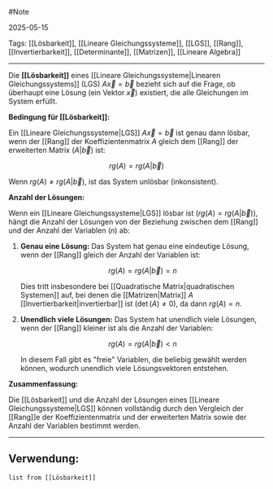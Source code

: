 #Note

2025-05-15

Tags: [[Lösbarkeit]], [[Lineare Gleichungssysteme]], [[LGS]], [[Rang]], [[Invertierbarkeit]], [[Determinante]], [[Matrizen]], [[Lineare Algebra]]

---

Die **[[Lösbarkeit]]** eines [[Lineare Gleichungssysteme|Linearen Gleichungssystems]] (LGS) $A\vec{x} = \vec{b}$ bezieht sich auf die Frage, ob überhaupt eine Lösung (ein Vektor $\vec{x}$) existiert, die alle Gleichungen im System erfüllt.

**Bedingung für [[Lösbarkeit]]:**

Ein [[Lineare Gleichungssysteme|LGS]] $A\vec{x} = \vec{b}$ ist genau dann lösbar, wenn der [[Rang]] der Koeffizientenmatrix $A$ gleich dem [[Rang]] der erweiterten Matrix $(A|\vec{b})$ ist:

$$rg(A) = rg(A|\vec{b})$$

Wenn $rg(A) \neq rg(A|\vec{b})$, ist das System unlösbar (inkonsistent).

**Anzahl der Lösungen:**

Wenn ein [[Lineare Gleichungssysteme|LGS]] lösbar ist ($rg(A) = rg(A|\vec{b})$), hängt die Anzahl der Lösungen von der Beziehung zwischen dem [[Rang]] und der Anzahl der Variablen ($n$) ab:

1.  **Genau eine Lösung:** Das System hat genau eine eindeutige Lösung, wenn der [[Rang]] gleich der Anzahl der Variablen ist:

    $$rg(A) = rg(A|\vec{b}) = n$$

    Dies tritt insbesondere bei [[Quadratische Matrix|quadratischen Systemen]] auf, bei denen die [[Matrizen|Matrix]] $A$ [[Invertierbarkeit|invertierbar]] ist ($\det(A) \neq 0$), da dann $rg(A) = n$.

2.  **Unendlich viele Lösungen:** Das System hat unendlich viele Lösungen, wenn der [[Rang]] kleiner ist als die Anzahl der Variablen:

    $$rg(A) = rg(A|\vec{b}) < n$$

    In diesem Fall gibt es "freie" Variablen, die beliebig gewählt werden können, wodurch unendlich viele Lösungsvektoren entstehen.

**Zusammenfassung:**

Die [[Lösbarkeit]] und die Anzahl der Lösungen eines [[Lineare Gleichungssysteme|LGS]] können vollständig durch den Vergleich der [[Rang]]e der Koeffizientenmatrix und der erweiterten Matrix sowie der Anzahl der Variablen bestimmt werden.

---

## Verwendung:

```dataview
list from [[Lösbarkeit]]
```